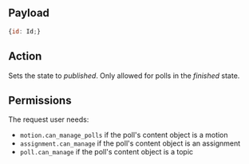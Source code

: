 ## Payload
```js
{id: Id;}
```

## Action
Sets the state to *published*. Only allowed for polls in the *finished* state.

## Permissions
The request user needs:
- `motion.can_manage_polls` if the poll's content object is a motion
- `assignment.can_manage` if the poll's content object is an assignment
- `poll.can_manage` if the poll's content object is a topic
